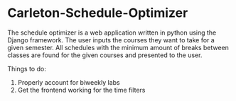 # Carleton-Schedule-Optimizer
The schedule optimizer is a web application written in python using the Django framework. The user inputs the courses they want to take for a given semester. All schedules with the minimum amount of breaks between classes are found for the given courses and presented to the user.

Things to do:
1) Properly account for biweekly labs
2) Get the frontend working for the time filters
